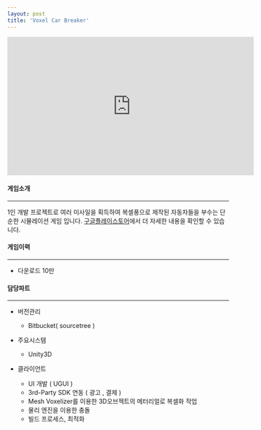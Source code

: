 ```yaml
---
layout: post
title: 'Voxel Car Breaker'
---
```


<iframe width="560" height="315" src="https://www.youtube.com/embed/fyz2SSnNS2A" title="YouTube video player" frameborder="0" allow="accelerometer; autoplay; clipboard-write; encrypted-media; gyroscope; picture-in-picture" allowfullscreen></iframe>


#### 게임소개

----------------------------

1인 개발 프로젝트로 여러 미사일을 획득하여 복셀풍으로 제작된 자동차들을 부수는 단순한 시뮬레이션 게임 입니다. <a href="https://play.google.com/store/apps/details?id=com.DokD.VoxelCarBreaker" target="_blank">구글플레이스토어</a>에서 더 자세한 내용을 확인할 수 있습니다.

#### 게임이력

------------------------------

- 다운로드 10만 

#### 담당파트

----------------------------

* 버전관리
  *  Bitbucket( sourcetree )  

* 주요시스템
  * Unity3D 
* 클라이언트
  * UI 개발 ( UGUI )  
  * 3rd-Party SDK 연동 ( 광고 , 결제 )
  * <a herf="https://assetstore.unity.com/packages/tools/utilities/mesh-voxelizer-150233" target="_blank">Mesh Voxelizer</a>를 이용한 3D오브젝트의 메터리얼로 복셀화 작업
  * 물리 엔진을 이용한 충돌     
  * 빌드 프로세스, 최적화